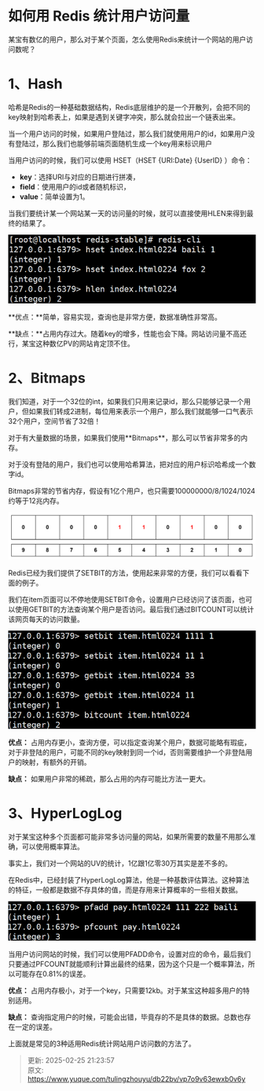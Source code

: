 # 如何用 Redis 统计用户访问量

某宝有数亿的用户，那么对于某个页面，怎么使用Redis来统计一个网站的用户访问数呢？

# 1、Hash
哈希是Redis的一种基础数据结构，Redis底层维护的是一个开散列，会把不同的key映射到哈希表上，如果是遇到关键字冲突，那么就会拉出一个链表出来。

当一个用户访问的时候，如果用户登陆过，那么我们就使用用户的id，如果用户没有登陆过，那么我们也能够前端页面随机生成一个key用来标识用户

当用户访问的时候，我们可以使用 HSET（HSET {URI:Date} {UserID} ）命令：

+ **key**：选择URI与对应的日期进行拼凑，
+ **field**：使用用户的id或者随机标识，
+ **value**：简单设置为1。

当我们要统计某一个网站某一天的访问量的时候，就可以直接使用HLEN来得到最终的结果了。

![1740406953767-135a33f2-688a-4bd0-a9b2-456c59657dc9.png](./img/jKYTBNluKBwYk-PU/1740406953767-135a33f2-688a-4bd0-a9b2-456c59657dc9-530758.png)

**优点：**简单，容易实现，查询也是非常方便，数据准确性非常高。

**缺点：**占用内存过大。随着key的增多，性能也会下降。网站访问量不高还行，某宝这种数亿PV的网站肯定顶不住。

# 2、**<font style="color:rgb(38, 38, 38);">Bitmaps</font>**
我们知道，对于一个32位的int，如果我们只用来记录id，那么只能够记录一个用户，但如果我们转成2进制，每位用来表示一个用户，那么我们就能够一口气表示32个用户，空间节省了32倍！

对于有大量数据的场景，如果我们使用**<font style="color:rgb(38, 38, 38);">Bitmaps</font>**，那么可以节省非常多的内存。

对于没有登陆的用户，我们也可以使用哈希算法，把对应的用户标识哈希成一个数字id。

Bitmaps非常的节省内存，假设有1亿个用户，也只需要100000000/8/1024/1024约等于12兆内存。

![1740404713245-09ba8470-305d-46a0-87c8-589faa5590cb.png](./img/jKYTBNluKBwYk-PU/1740404713245-09ba8470-305d-46a0-87c8-589faa5590cb-086472.png)

Redis已经为我们提供了SETBIT的方法，使用起来非常的方便，我们可以看看下面的例子。

我们在item页面可以不停地使用SETBIT命令，设置用户已经访问了该页面，也可以使用GETBIT的方法查询某个用户是否访问。最后我们通过BITCOUNT可以统计该网页每天的访问数量。

![1740407096389-b28306c5-4a76-4f73-a9ff-8d320cdafbdb.png](./img/jKYTBNluKBwYk-PU/1740407096389-b28306c5-4a76-4f73-a9ff-8d320cdafbdb-383440.png)

**优点：** 占用内存更小，查询方便，可以指定查询某个用户，数据可能略有瑕疵，对于非登陆的用户，可能不同的key映射到同一个id，否则需要维护一个非登陆用户的映射，有额外的开销。

**缺点：** 如果用户非常的稀疏，那么占用的内存可能比方法一更大。

# 3、HyperLogLog
对于某宝这种多个页面都可能非常多访问量的网站，如果所需要的数量不用那么准确，可以使用概率算法。

事实上，我们对一个网站的UV的统计，1亿跟1亿零30万其实是差不多的。

在Redis中，已经封装了HyperLogLog算法，他是一种基数评估算法。这种算法的特征，一般都是数据不存具体的值，而是存用来计算概率的一些相关数据。

![1740407187631-cd33ba35-5054-4812-b8bd-0ffd192a7a2e.png](./img/jKYTBNluKBwYk-PU/1740407187631-cd33ba35-5054-4812-b8bd-0ffd192a7a2e-880507.png)

当用户访问网站的时候，我们可以使用PFADD命令，设置对应的命令，最后我们只要通过PFCOUNT就能顺利计算出最终的结果，因为这个只是一个概率算法，所以可能存在0.81%的误差。

**优点：** 占用内存极小，对于一个key，只需要12kb。对于某宝这种超多用户的特别适用。

**缺点：** 查询指定用户的时候，可能会出错，毕竟存的不是具体的数据。总数也存在一定的误差。

上面就是常见的3种适用Redis统计网站用户访问数的方法了。



> 更新: 2025-02-25 21:23:57  
> 原文: <https://www.yuque.com/tulingzhouyu/db22bv/vp7o9v63ewxb0v6y>